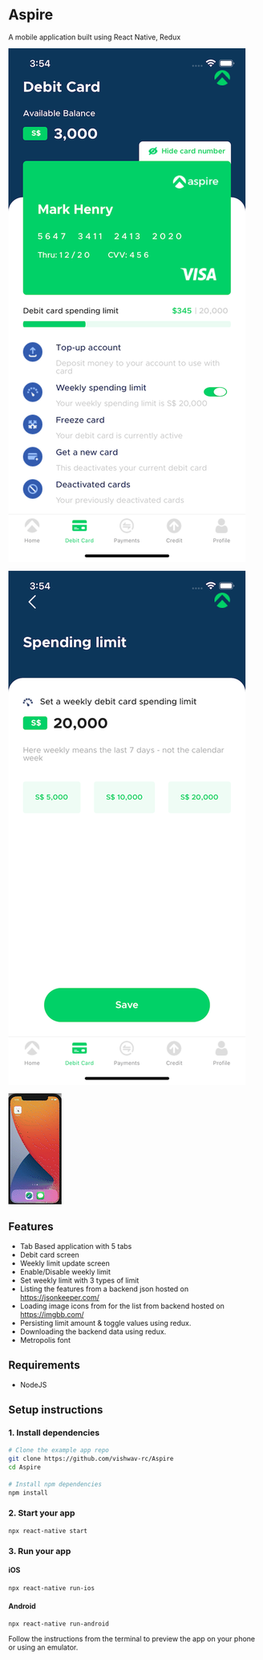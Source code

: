 # Aspire

A mobile application built using React Native, Redux

![screenshots of app](/screenshots/ios/SS_1.png)

![screenshots of app](/screenshots/ios/SS_2.png)

![video of app](/videos/demo_video_ios.gif)

## Features

- Tab Based application with 5 tabs
- Debit card screen
- Weekly limit update screen
- Enable/Disable weekly limit
- Set weekly limit with 3 types of limit
- Listing the features from a backend json hosted on https://jsonkeeper.com/
- Loading image icons from for the list from backend hosted on https://imgbb.com/
- Persisting limit amount & toggle values using redux.
- Downloading the backend data using redux.
- Metropolis font

## Requirements

- NodeJS

## Setup instructions

### 1. Install dependencies

```sh
# Clone the example app repo
git clone https://github.com/vishwav-rc/Aspire
cd Aspire

# Install npm dependencies
npm install
```

### 2. Start your app

```
npx react-native start
```

### 3. Run your app

#### iOS

```
npx react-native run-ios
```

#### Android

```
npx react-native run-android
```


Follow the instructions from the terminal to preview the app on your phone or using an emulator.
